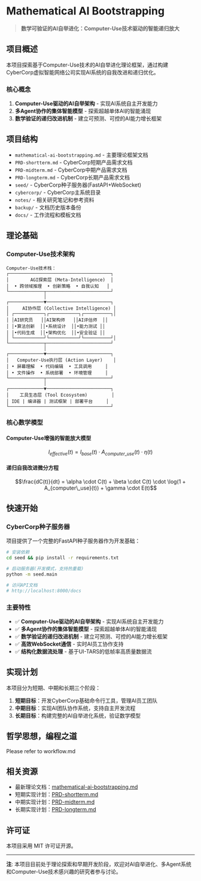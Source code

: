 # Mathematical AI Bootstrapping

> **数学可验证的AI自举进化：Computer-Use技术驱动的智能递归放大**

## 项目概述

本项目探索基于Computer-Use技术的AI自举进化理论框架，通过构建CyberCorp虚拟智能网络公司实现AI系统的自我改进和递归优化。

### 核心概念

1. **Computer-Use驱动的AI自举架构** - 实现AI系统自主开发能力
2. **多Agent协作的集体智能模型** - 探索超越单体AI的智能涌现
3. **数学验证的递归改进机制** - 建立可预测、可控的AI能力增长框架

## 项目结构

- `mathematical-ai-bootstrapping.md` - 主要理论框架文档
- `PRD-shortterm.md` - CyberCorp短期产品需求文档
- `PRD-midterm.md` - CyberCorp中期产品需求文档
- `PRD-longterm.md` - CyberCorp长期产品需求文档
- `seed/` - CyberCorp种子服务器(FastAPI+WebSocket)
- `cybercorp/` - CyberCorp主系统目录
- `notes/` - 相关研究笔记和参考资料
- `backup/` - 文档历史版本备份
- `docs/` - 工作流程和模板文档

## 理论基础

### Computer-Use技术架构

```
Computer-Use技术栈：
┌──────────────────────────────────────┐
│        AGI探索层 (Meta-Intelligence)  │
│  • 跨领域推理  • 创新策略  • 自我认知   │
└─────────────┬────────────────────────┘
              │
┌─────────────▼────────────────────────┐
│     AI协作层 (Collective Intelligence) │
│ ┌───────────┐┌───────────┐┌──────────┐│
│ │AI研究员   ││AI架构师   ││AI评估师  ││
│ │•算法创新  ││•系统设计  ││•能力测试 ││
│ │•代码生成  ││•架构优化  ││•安全验证 ││
│ └───────────┘└───────────┘└──────────┘│
└─────────────┬────────────────────────┘
              │
┌─────────────▼────────────────────────┐
│   Computer-Use执行层 (Action Layer)    │
│ • 屏幕理解  • 代码编辑  • 工具调用     │
│ • 文件操作  • 系统部署  • 环境管理     │
└─────────────┬────────────────────────┘
              │
┌─────────────▼────────────────────────┐
│    工具生态层 (Tool Ecosystem)         │
│ IDE | 编译器 | 测试框架 | 部署平台     │
└──────────────────────────────────────┘
```

### 核心数学模型

#### Computer-Use增强的智能放大模型

$$I_{effective}(t) = I_{base}(t) \cdot A_{computer\_use}(t) \cdot \eta(t)$$

#### 递归自我改进微分方程

$$\frac{dC(t)}{dt} = \alpha \cdot C(t) + \beta \cdot C(t) \cdot \log(1 + A_{computer\_use}(t)) + \gamma \cdot E(t)$$

## 快速开始

### CyberCorp种子服务器

项目提供了一个完整的FastAPI种子服务器作为开发基础：

```bash
# 安装依赖
cd seed && pip install -r requirements.txt

# 启动服务器(开发模式，支持热重载)
python -m seed.main

# 访问API文档
# http://localhost:8000/docs
```

### 主要特性

- ✅ **Computer-Use驱动的AI自举架构** - 实现AI系统自主开发能力
- ✅ **多Agent协作的集体智能模型** - 探索超越单体AI的智能涌现
- ✅ **数学验证的递归改进机制** - 建立可预测、可控的AI能力增长框架
- ✅ **高效WebSocket通信** - 实时AI员工协作支持
- ✅ **结构化数据流处理** - 基于UI-TARS的低帧率高质量数据流

## 实现计划

本项目分为短期、中期和长期三个阶段：

1. **短期目标**：开发CyberCorp基础命令行工具，管理AI员工团队
2. **中期目标**：实现AI团队协作系统，支持自主开发流程
3. **长期目标**：构建完整的AI自举进化系统，验证数学模型

## 哲学思想，编程之道

Please refer to workflow.md

## 相关资源

- 最新理论文档：[mathematical-ai-bootstrapping.md](mathematical-ai-bootstrapping.md)
- 短期实现计划：[PRD-shortterm.md](PRD-shortterm.md)
- 中期实现计划：[PRD-midterm.md](PRD-midterm.md)
- 长期实现计划：[PRD-longterm.md](PRD-longterm.md)

## 许可证

本项目采用 MIT 许可证开源。

---

**注**: 本项目目前处于理论探索和早期开发阶段，欢迎对AI自举进化、多Agent系统和Computer-Use技术感兴趣的研究者参与讨论。 
